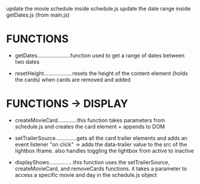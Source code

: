 update the movie schedule inside schedule.js
update the date range inside getDates.js (from main.js)

# FUNCTIONS

-   getDates......................function used to get a range of dates between two dates

-   resetHeight...................resets the height of the content element (holds the cards) when cards are removed and added

# FUNCTIONS -> DISPLAY

-   createMovieCard.............this function takes parameters from schedule.js and creates the card element + appends to DOM

-   setTrailerSource..............gets all the card trailer elements and adds an event listener "on click" -> adds the data-trailer value to the src of the lightbox iframe. also handles toggling the lightbox from active to inactive

-   displayShows................this function uses the setTrailerSource, createMovieCard, and removeCards functions. it takes a parameter to access a specific movie and day in the schedule.js object

